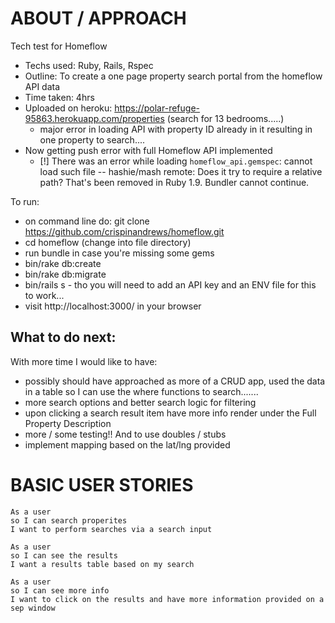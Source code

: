 # ABOUT / APPROACH

Tech test for Homeflow
- Techs used: Ruby, Rails, Rspec
- Outline: To create a one page property search portal from the homeflow API data
- Time taken: 4hrs
- Uploaded on heroku: https://polar-refuge-95863.herokuapp.com/properties (search for 13 bedrooms.....)
  - major error in loading API with property ID already in it resulting in one property to search....
- Now getting push error with full Homeflow API implemented
  - [!] There was an error while loading `homeflow_api.gemspec`: cannot load such file -- hashie/mash
    remote:  Does it try to require a relative path? That's been removed in Ruby 1.9. Bundler cannot continue.

To run:
- on command line do: git clone https://github.com/crispinandrews/homeflow.git
- cd homeflow (change into file directory)
- run bundle in case you're missing some gems
- bin/rake db:create
- bin/rake db:migrate
- bin/rails s - tho you will need to add an API key and an ENV file for this to work...
- visit http://localhost:3000/ in your browser


## What to do next:
With more time I would like to have:
- possibly should have approached as more of a CRUD app, used the data in a table so I can use the where functions to search.......
- more search options and better search logic for filtering
- upon clicking a search result item have more info render under the Full Property Description
- more / some testing!! And to use doubles / stubs
- implement mapping based on the lat/lng provided


# BASIC USER STORIES

```
As a user
so I can search properites
I want to perform searches via a search input
```

```
As a user
so I can see the results
I want a results table based on my search
```
```
As a user
so I can see more info
I want to click on the results and have more information provided on a sep window
```
